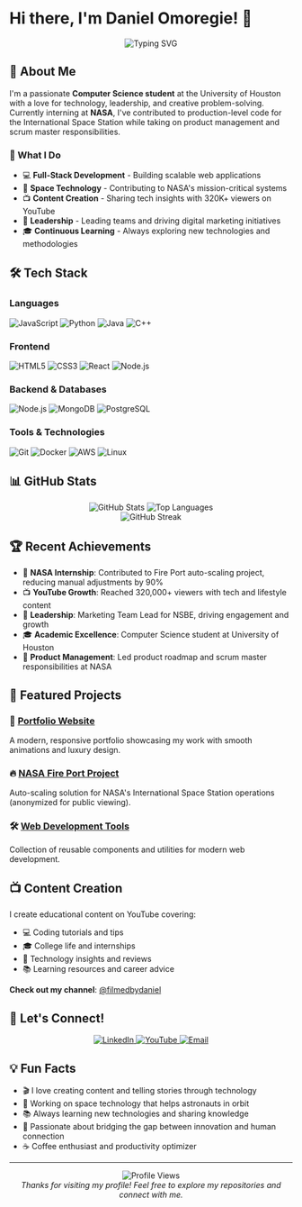 # Hi there, I'm Daniel Omoregie! 👋

<div align="center">
  <img src="https://readme-typing-svg.herokuapp.com?font=Fira+Code&pause=1000&color=1E3A8A&center=true&vCenter=true&width=435&lines=Computer+Science+Student;NASA+Intern;Content+Creator;Problem+Solver;Always+Learning" alt="Typing SVG" />
</div>

## 🚀 About Me

I'm a passionate **Computer Science student** at the University of Houston with a love for technology, leadership, and creative problem-solving. Currently interning at **NASA**, I've contributed to production-level code for the International Space Station while taking on product management and scrum master responsibilities.

### 🎯 What I Do
- 💻 **Full-Stack Development** - Building scalable web applications
- 🚀 **Space Technology** - Contributing to NASA's mission-critical systems
- 📺 **Content Creation** - Sharing tech insights with 320K+ viewers on YouTube
- 👥 **Leadership** - Leading teams and driving digital marketing initiatives
- 🎓 **Continuous Learning** - Always exploring new technologies and methodologies

## 🛠️ Tech Stack

### Languages
![JavaScript](https://img.shields.io/badge/JavaScript-F7DF1E?style=for-the-badge&logo=javascript&logoColor=black)
![Python](https://img.shields.io/badge/Python-3776AB?style=for-the-badge&logo=python&logoColor=white)
![Java](https://img.shields.io/badge/Java-ED8B00?style=for-the-badge&logo=openjdk&logoColor=white)
![C++](https://img.shields.io/badge/C++-00599C?style=for-the-badge&logo=c%2B%2B&logoColor=white)

### Frontend
![HTML5](https://img.shields.io/badge/HTML5-E34F26?style=for-the-badge&logo=html5&logoColor=white)
![CSS3](https://img.shields.io/badge/CSS3-1572B6?style=for-the-badge&logo=css3&logoColor=white)
![React](https://img.shields.io/badge/React-20232A?style=for-the-badge&logo=react&logoColor=61DAFB)
![Node.js](https://img.shields.io/badge/Node.js-43853D?style=for-the-badge&logo=node.js&logoColor=white)

### Backend & Databases
![Node.js](https://img.shields.io/badge/Node.js-43853D?style=for-the-badge&logo=node.js&logoColor=white)
![MongoDB](https://img.shields.io/badge/MongoDB-4EA94B?style=for-the-badge&logo=mongodb&logoColor=white)
![PostgreSQL](https://img.shields.io/badge/PostgreSQL-316192?style=for-the-badge&logo=postgresql&logoColor=white)

### Tools & Technologies
![Git](https://img.shields.io/badge/Git-F05032?style=for-the-badge&logo=git&logoColor=white)
![Docker](https://img.shields.io/badge/Docker-2496ED?style=for-the-badge&logo=docker&logoColor=white)
![AWS](https://img.shields.io/badge/AWS-232F3E?style=for-the-badge&logo=amazon-aws&logoColor=white)
![Linux](https://img.shields.io/badge/Linux-FCC624?style=for-the-badge&logo=linux&logoColor=black)

## 📊 GitHub Stats

<div align="center">
  <img src="https://github-readme-stats.vercel.app/api?username=Danielomoregie&show_icons=true&theme=dark&hide_border=true&count_private=true" alt="GitHub Stats" />
  <img src="https://github-readme-stats.vercel.app/api/top-langs/?username=Danielomoregie&layout=compact&theme=dark&hide_border=true" alt="Top Languages" />
</div>

<div align="center">
  <img src="https://github-readme-streak-stats.herokuapp.com/?user=Danielomoregie&theme=dark&hide_border=true" alt="GitHub Streak" />
</div>

## 🏆 Recent Achievements

- 🚀 **NASA Internship**: Contributed to Fire Port auto-scaling project, reducing manual adjustments by 90%
- 📺 **YouTube Growth**: Reached 320,000+ viewers with tech and lifestyle content
- 👥 **Leadership**: Marketing Team Lead for NSBE, driving engagement and growth
- 🎓 **Academic Excellence**: Computer Science student at University of Houston
- 💼 **Product Management**: Led product roadmap and scrum master responsibilities at NASA

## 🌟 Featured Projects

### 🚀 [Portfolio Website](https://danielomoregie.github.io/portfolio-website)
A modern, responsive portfolio showcasing my work with smooth animations and luxury design.

### 🔥 [NASA Fire Port Project](https://github.com/Danielomoregie/nasa-fire-port)
Auto-scaling solution for NASA's International Space Station operations (anonymized for public viewing).

### 🛠️ [Web Development Tools](https://github.com/Danielomoregie/web-dev-tools)
Collection of reusable components and utilities for modern web development.

## 📺 Content Creation

I create educational content on YouTube covering:
- 💻 Coding tutorials and tips
- 🎓 College life and internships
- 🚀 Technology insights and reviews
- 📚 Learning resources and career advice

**Check out my channel**: [@filmedbydaniel](https://www.youtube.com/@filmedbydaniel)

## 🤝 Let's Connect!

<div align="center">
  <a href="https://www.linkedin.com/in/omoregiedaniel/">
    <img src="https://img.shields.io/badge/LinkedIn-0077B5?style=for-the-badge&logo=linkedin&logoColor=white" alt="LinkedIn" />
  </a>
  <a href="https://www.youtube.com/@filmedbydaniel">
    <img src="https://img.shields.io/badge/YouTube-FF0000?style=for-the-badge&logo=youtube&logoColor=white" alt="YouTube" />
  </a>
  <a href="mailto:omoregiebusiness@gmail.com">
    <img src="https://img.shields.io/badge/Email-D14836?style=for-the-badge&logo=gmail&logoColor=white" alt="Email" />
  </a>
</div>

## 💡 Fun Facts

- 🎬 I love creating content and telling stories through technology
- 🚀 Working on space technology that helps astronauts in orbit
- 📚 Always learning new technologies and sharing knowledge
- 🎯 Passionate about bridging the gap between innovation and human connection
- ☕ Coffee enthusiast and productivity optimizer

---

<div align="center">
  <img src="https://komarev.com/ghpvc/?username=Danielomoregie&style=for-the-badge&color=1E3A8A" alt="Profile Views" />
</div>

<div align="center">
  <i>Thanks for visiting my profile! Feel free to explore my repositories and connect with me.</i>
</div>
